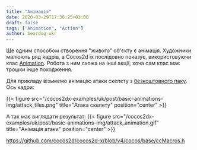 ```yaml
---
title: "Анімація"
date: 2020-03-29T17:30:25+03:00
draft: false
tags: ["Animation", "Action"]
author: beardog-ukr
---
```


Ще одним способом створення "живого" об'єкту є анімація. Художники малюють ряд кадрів, а Cocos2d їх послідовно показує, використовуючи клас [Animation](https://docs.cocos2d-x.org/api-ref/cplusplus/v4x/d3/dc5/classcocos2d_1_1_animation.html). Робота з ним схожа на інші акції, хоча сам клас має трошки інше походження.

<!--more-->

Для прикладу візьмемо анімацію атаки скелету з [безкоштовного паку](https://jesse-m.itch.io/skeleton-pack). Ось кадри:

{{< figure src="/cocos2dx-examples/uk/post/basic-animations-img/attack_tiles.png" title="Атака скелету" position="center" >}}

А так має виглядати результат:
{{< figure src="/cocos2dx-examples/uk/post/basic-animations-img/attack_animation.gif" title="Анімація атаки" position="center" >}}

https://github.com/cocos2d/cocos2d-x/blob/v4/cocos/base/ccMacros.h

